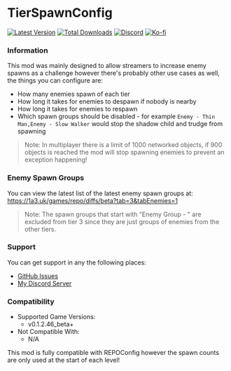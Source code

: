 # TierSpawnConfig

[![Latest Version](https://img.shields.io/thunderstore/v/Dev1A3/TierSpawnConfig?style=for-the-badge&logo=thunderstore&logoColor=white)](https://thunderstore.io/c/repo/p/Dev1A3/TierSpawnConfig)
[![Total Downloads](https://img.shields.io/thunderstore/dt/Dev1A3/TierSpawnConfig?style=for-the-badge&logo=thunderstore&logoColor=white)](https://thunderstore.io/c/repo/p/Dev1A3/TierSpawnConfig)
[![Discord](https://img.shields.io/discord/646323142737788928?style=for-the-badge&logo=discord&logoColor=white&label=Discord)](https://discord.gg/CKqVFPRtKp)
[![Ko-fi](https://img.shields.io/badge/Donate-F16061.svg?style=for-the-badge&logo=ko-fi&logoColor=white&label=Ko-fi)](https://ko-fi.com/K3K8SOM8U)

### Information

This mod was mainly designed to allow streamers to increase enemy spawns as a challenge however there's probably other use cases as well, the things you can configure are:

- How many enemies spawn of each tier
- How long it takes for enemies to despawn if nobody is nearby
- How long it takes for enemies to respawn
- Which spawn groups should be disabled - for example `Enemy - Thin Man,Enemy - Slow Walker` would stop the shadow child and trudge from spawning

> Note: In multiplayer there is a limit of 1000 networked objects, if 900 objects is reached the mod will stop spawning enemies to prevent an exception happening!

### Enemy Spawn Groups

You can view the latest list of the latest enemy spawn groups at: https://1a3.uk/games/repo/diffs/beta?tab=3&tabEnemies=1

> Note: The spawn groups that start with "Enemy Group - " are excluded from tier 3 since they are just groups of enemies from the other tiers.

### Support

You can get support in any the following places:

- [GitHub Issues](https://github.com/1A3Dev/REPO-TierSpawnConfig/issues)
- [My Discord Server](https://discord.gg/CKqVFPRtKp)

### Compatibility

- Supported Game Versions:
  - v0.1.2.46_beta+
- Not Compatible With:
  - N/A

This mod is fully compatible with REPOConfig however the spawn counts are only used at the start of each level!
